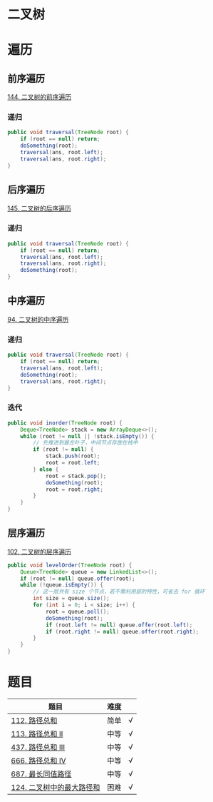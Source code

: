 # 二叉树

# 遍历

## 前序遍历

[144. 二叉树的前序遍历](https://leetcode-cn.com/problems/binary-tree-preorder-traversal/)

### 递归

``` java
public void traversal(TreeNode root) {
    if (root == null) return;
    doSomething(root);
    traversal(ans, root.left);
    traversal(ans, root.right);
}
```

## 后序遍历

[145. 二叉树的后序遍历](https://leetcode-cn.com/problems/binary-tree-postorder-traversal/)

### 递归

``` java
public void traversal(TreeNode root) {
    if (root == null) return;
    traversal(ans, root.left);
    traversal(ans, root.right);
    doSomething(root);
}
```

## 中序遍历

[94. 二叉树的中序遍历](https://leetcode-cn.com/problems/binary-tree-inorder-traversal/)

### 递归

``` java
public void traversal(TreeNode root) {
    if (root == null) return;
    traversal(ans, root.left);
    doSomething(root);
    traversal(ans, root.right);
}
```

### 迭代

``` java
public void inorder(TreeNode root) {
    Deque<TreeNode> stack = new ArrayDeque<>();
    while (root != null || !stack.isEmpty()) {
        // 先推进到最左叶子，中间节点存放在栈中
        if (root != null) {
            stack.push(root);
            root = root.left;
        } else {
            root = stack.pop();
            doSomething(root);
            root = root.right;
        }
    }
}
```

## 层序遍历

[102. 二叉树的层序遍历](https://leetcode-cn.com/problems/binary-tree-level-order-traversal/)

``` java
public void levelOrder(TreeNode root) {
    Queue<TreeNode> queue = new LinkedList<>();
    if (root != null) queue.offer(root);
    while (!queue.isEmpty()) {
        // 这一层共有 size 个节点，若不需利用层的特性，可省去 for 循环
        int size = queue.size();
        for (int i = 0; i < size; i++) {
            root = queue.poll();
            doSomething(root);
            if (root.left != null) queue.offer(root.left);
            if (root.right != null) queue.offer(root.right);
        }
    }
}
```

# 题目

|题目|难度||
|---|---|---|
|[112. 路径总和](https://leetcode-cn.com/problems/path-sum/)|简单|√|
|[113. 路径总和 II](https://leetcode-cn.com/problems/path-sum-ii/)|中等|√|
|[437. 路径总和 III](https://leetcode-cn.com/problems/path-sum-iii/)|中等|√|
|[666. 路径总和 IV](https://leetcode-cn.com/problems/path-sum-iv/)|中等|√|
|[687. 最长同值路径](https://leetcode-cn.com/problems/longest-univalue-path/)|中等|√|
|[124. 二叉树中的最大路径和](https://leetcode-cn.com/problems/binary-tree-maximum-path-sum/)|困难|√|
